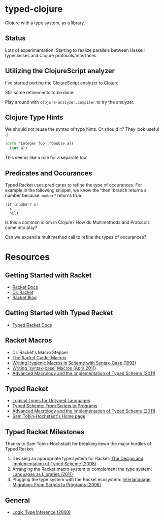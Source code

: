 # typed-clojure

Clojure with a type system, as a library.

## Status

Lots of experimentation. Starting to realize parallels between Haskell typeclasses and Clojure protocols/interfaces.

## Utilizing the ClojureScript analyzer

I've started porting the ClojureScript analyzer to Clojure.

Still some refinements to be done.

Play around with `clojure-analyzer.compiler` to try the analyzer.

## Clojure Type Hints

We should not reuse the syntax of type hints. Or should it? They look useful :)

```clojure
(defn ^Integer foo [^Double a])
  (int a))
```

This seems like a role for a separate tool.

## Predicates and Occurances

Typed Racket uses predicates to refine the type of occurances. For example
in the following snippet, we know the 'then' branch returns a number because
`number?` returns true.

```racket
(if (number? x)
  x
  nil)
```

Is this a common idiom in Clojure? How do Multimethods and Protocols come into play?

Can we expand a multimethod call to refine the types of occurances?

# Resources

## Getting Started with Racket

* [Racket Docs](http://docs.racket-lang.org/)
* [Dr. Racket](http://racket-lang.org/download/)
* [Racket Blog](http://blog.racket-lang.org/)

## Getting Started with Typed Racket

* [Typed Racket Docs](http://docs.racket-lang.org/ts-guide/index.html?q=typed)

## Racket Macros

* Dr. Racket's Macro Stepper
* [The Racket Guide: Macros](http://docs.racket-lang.org/guide/macros.html)
* [Writing Hygienic Macros in Scheme with Syntax-Case (1992)](http://www.google.com/url?sa=t&rct=j&q=&esrc=s&source=web&cd=1&ved=0CCUQFjAA&url=http%3A%2F%2Fciteseerx.ist.psu.edu%2Fviewdoc%2Fdownload%3Fdoi%3D10.1.1.67.4504%26rep%3Drep1%26type%3Dpdf&ei=E7jNTrypDYytiQfHz_28Dg&usg=AFQjCNF297mxp5bwUuhTvAHzjd0jzsTlBQ&sig2=tJka0vmSYJzgsk6y2HSlZA)
* [Writing 'syntax-case' Macros (April 2011)](http://blog.racket-lang.org/2011/04/writing-syntax-case-macros.html)
* [Advanced Macrology and the Implementation of Typed Scheme (2011)](http://www.ccs.neu.edu/racket/pubs/pldi11-thacff.pdf)

## Typed Racket

* [Logical Types for Untyped Languages](http://www.ccs.neu.edu/racket/pubs/icfp10-thf.pdf)
* [Typed Scheme: From Scripts to Programs](http://www.ccs.neu.edu/racket/pubs/dissertation-tobin-hochstadt.pdf)
* [Advanced Macrology and the Implementation of Typed Scheme (2011)](http://www.ccs.neu.edu/racket/pubs/pldi11-thacff.pdf)
* [Sam Tobin-Hochstadt's Home page](http://www.ccs.neu.edu/home/samth/)

## Typed Racket Milestones

Thanks to Sam Tobin-Hochstadt for breaking down the major hurdles of Typed Racket.

1. Devising an appropriate type system for Racket: [The Design and Implementation of Typed Scheme (2008)](http://www.ccs.neu.edu/racket/pubs/popl08-thf.pdf)
2. Arranging the Racket macro system to complement the type system: [Languages as Libraries (2011)](http://www.ccs.neu.edu/racket/pubs/pldi11-thacff.pdf)
3. Plugging the type system with the Racket ecosystem: [Interlanguage Migration: From Scripts to Programs (2006)](http://www.ccs.neu.edu/racket/pubs/dls06-thf.pdf)

## General

* [Logic Type Inference (2000)](http://www.google.com/url?sa=t&rct=j&q=&esrc=s&source=web&cd=1&ved=0CB8QFjAA&url=http%3A%2F%2Fciteseerx.ist.psu.edu%2Fviewdoc%2Fdownload%3Fdoi%3D10.1.1.105.833%26rep%3Drep1%26type%3Dpdf&ei=K7TNTvfJBuGUiAfJnr29Dg&usg=AFQjCNFdkcqKveaFZJTJbGudzUABvoxw0g&sig2=NgA9MCv_80HR53R-oY83Iw)


